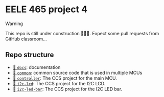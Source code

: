 # EELE 465 project 4

> [!WARNING]
> This repo is still under construction 🚧👷‍♀️. Expect some pull requests from GitHub classroom...

## Repo structure

- [📁 `docs`](docs): documentation
- [📁 `common`](common): common source code that is used in multiple MCUs
- [📁 `controller`](controller): The CCS project for the main MCU.
- [📁 `i2c-lcd`](i2c-lcd): The CCS project for the I2C LCD.
- [📁 `i2c-led-bar`](i2c-led-bar): The CCS project for the I2C LED bar.
